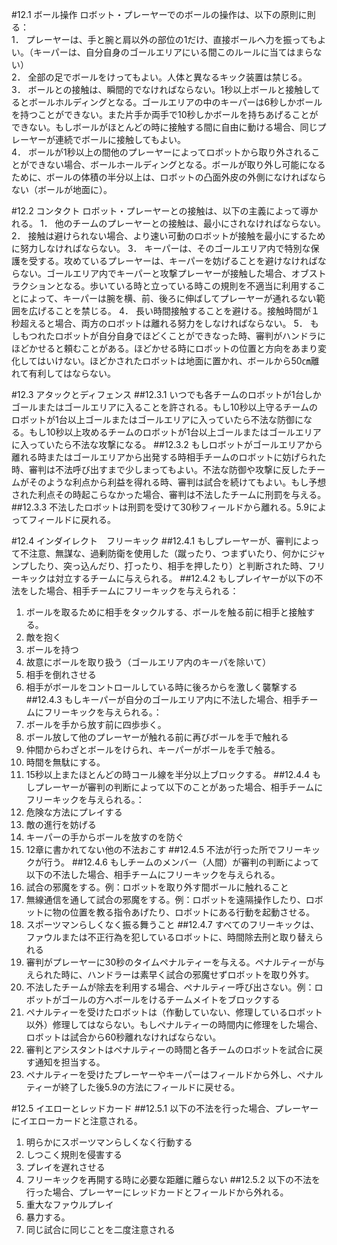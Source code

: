 #12.1 ボール操作
ロボット・プレーヤーでのボールの操作は、以下の原則に則る：<br>
1．	プレーヤーは、手と腕と肩以外の部位の1だけ、直接ボールへ力を振ってもよい。（キーパーは、自分自身のゴールエリアにいる間このルールに当てはまらない）<br>
2．	全部の足でボールをけってもよい。人体と異なるキック装置は禁じる。<br>
3．	ボールとの接触は、瞬間的でなければならない。1秒以上ボールと接触してるとボールホルディングとなる。ゴールエリアの中のキーパーは6秒しかボールを持つことができない。また片手か両手で10秒しかボールを持ちあげることができない。もしボールがほとんどの時に接触する間に自由に動ける場合、同じプレーヤーが連続でボールに接触してもよい。<br>
4．	ボールが1秒以上の間他のプレーヤーによってロボットから取り外されることができない場合、ボールホールディングとなる。ボールが取り外し可能になるために、ボールの体積の半分以上は、ロボットの凸面外皮の外側になければならない（ボールが地面に）。

#12.2 コンタクト
ロボット・プレーヤーとの接触は、以下の主義によって導かれる。
1．	他のチームのプレーヤーとの接触は、最小にされなければならない。
2．	接触は避けられない場合、より速い可動のロボットが接触を最小にするために努力しなければならない。
3．	キーパーは、そのゴールエリア内で特別な保護を受する。攻めているプレーヤーは、キーパーを妨げることを避けなければならない。ゴールエリア内でキーパーと攻撃プレーヤーが接触した場合、オブストラクションとなる。歩いている時と立っている時この規則を不適当に利用することによって、キーパーは腕を横、前、後ろに伸ばしてプレーヤーが通れるない範囲を広げることを禁じる。
4．	長い時間接触することを避ける。接触時間が１秒超えると場合、両方のロボットは離れる努力をしなければならない。
5．	もしもつれたロボットが自分自身でほどくことができなった時、審判がハンドラにほどかせると頼むことがある。ほどかせる時にロボットの位置と方向をあまり変化してはいけない。ほどかされたロボットは地面に置かれ、ボールから50㎝離れて有利してはならない。

#12.3 アタックとディフェンス
##12.3.1
いつでも各チームのロボットが1台しかゴールまたはゴールエリアに入ることを許される。もし10秒以上守るチームのロボットが1台以上ゴールまたはゴールエリアに入っていたら不法な防御になる。もし10秒以上攻めるチームのロボットが1台以上ゴールまたはゴールエリアに入っていたら不法な攻撃になる。
##12.3.2
もしロボットがゴールエリアから離れる時またはゴールエリアから出発する時相手チームのロボットに妨げられた時、審判は不法呼び出すまで少しまってもよい。不法な防御や攻撃に反したチームがそのような利点から利益を得れる時、審判は試合を続けてもよい。もし予想された利点その時起こらなかった場合、審判は不法したチームに刑罰を与える。
##12.3.3
不法したロボットは刑罰を受けて30秒フィールドから離れる。5.9によってフィールドに戻れる。

#12.4 インダイレクト　フリーキック
##12.4.1
もしプレーヤーが、審判によって不注意、無謀な、過剰防衛を使用した（蹴ったり、つまずいたり、何かにジャンプしたり、突っ込んだり、打ったり、相手を押したり）と判断された時、フリーキックは対立するチームに与えられる。
##12.4.2
もしプレイヤーが以下の不法をした場合、相手チームにフリーキックを与えられる：
1. ボールを取るために相手をタックルする、ボールを触る前に相手と接触する。
2. 敵を抱く
3. ボールを持つ
4. 故意にボールを取り扱う（ゴールエリア内のキーパを除いて）
5. 相手を倒れさせる
6. 相手がボールをコントロールしている時に後ろからを激しく襲撃する
##12.4.3
もしキーパーが自分のゴールエリア内に不法した場合、相手チームにフリーキックを与えられる。：
1. ボールを手から放す前に四歩歩く。
2. ボール放して他のプレーヤーが触れる前に再びボールを手で触れる
3. 仲間からわざとボールをけられ、キーパーがボールを手で触る。
4. 時間を無駄にする。
5. 15秒以上またほとんどの時コール線を半分以上ブロックする。
##12.4.4
もしプレーヤーが審判の判断によって以下のことがあった場合、相手チームにフリーキックを与えられる。：
1. 危険な方法にプレイする
2. 敵の進行を妨げる
3. キーパーの手からボールを放すのを防ぐ
4. 12章に書かれてない他の不法おこす
##12.4.5
不法が行った所でフリーキックが行う。
##12.4.6
もしチームのメンバー（人間）が審判の判断によって以下の不法した場合、相手チームにフリーキックを与えられる。
1. 試合の邪魔をする。例：ロボットを取り外す間ボールに触れること
2. 無線通信を通して試合の邪魔をする。例：ロボットを遠隔操作したり、ロボットに物の位置を教る指令あげたり、ロボットにある行動を起動させる。
3. スポーツマンらしくなく振る舞うこと
##12.4.7
すべてのフリーキックは、ファウルまたは不正行為を犯しているロボットに、時間除去刑と取り替えられる
1. 審判がプレーヤーに30秒のタイムペナルティーを与える。ペナルティーが与えられた時に、ハンドラーは素早く試合の邪魔せずロボットを取り外す。
2. 不法したチームが除去を利用する場合、ペナルティー呼び出さない。例：ロボットがゴールの方へボールをけるチームメイトをブロックする
3. ペナルティーを受けたロボットは（作動していない、修理しているロボット以外）修理してはならない。もしペナルティーの時間内に修理をした場合、ロボットは試合から60秒離れなければならない。
4. 審判とアシスタントはペナルティーの時間と各チームのロボットを試合に戻す通知を担当する。
5. ペナルティーを受けたプレーヤーやキーパーはフィールドから外し、ペナルティーが終了した後5.9の方法にフィールドに戻せる。

#12.5 イエローとレッドカード
##12.5.1
以下の不法を行った場合、プレーヤーにイエローカードと注意される。
1. 明らかにスポーツマンらしくなく行動する
2. しつこく規則を侵害する
3. プレイを遅れさせる
4. フリーキックを再開する時に必要な距離に離らない
##12.5.2
以下の不法を行った場合、プレーヤーにレッドカードとフィールドから外れる。
1. 重大なファウルプレイ
2. 暴力する。
3. 同じ試合に同じことを二度注意される
